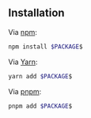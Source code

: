 ## Installation

Via [npm](https://docs.npmjs.com/):

```bash
npm install $PACKAGE$
```

Via [Yarn](https://yarnpkg.com/):

```bash
yarn add $PACKAGE$
```

Via [pnpm](https://pnpm.io/):

```bash
pnpm add $PACKAGE$
```
